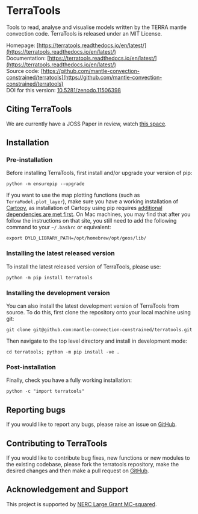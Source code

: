 # TerraTools
Tools to read, analyse and visualise models written by the TERRA mantle convection code.
TerraTools is released under an MIT License.

Homepage: [https://terratools.readthedocs.io/en/latest/](https://terratools.readthedocs.io/en/latest/)<br>
Documentation: [https://terratools.readthedocs.io/en/latest/](https://terratools.readthedocs.io/en/latest/)<br>
Source code: [https://github.com/mantle-convection-constrained/terratools](https://github.com/mantle-convection-constrained/terratools)<br>
DOI for this version: [10.5281/zenodo.11506398](https://zenodo.org/records/11506398)

## Citing TerraTools
We are currently have a JOSS Paper in review, watch [this space](https://github.com/openjournals/joss-reviews/issues/6488#issuecomment-1997933700).

## Installation

### Pre-installation

Before installing TerraTools, first install and/or upgrade your version of pip:
```
python -m ensurepip --upgrade
```
If you want to use the map plotting functions (such as `TerraModel.plot_layer`), make sure you have a working installation of [Cartopy](https://scitools.org.uk/cartopy/docs/latest/installing.html), as installation of Cartopy using pip requires [additional dependencies are met first](https://scitools.org.uk/cartopy/docs/latest/installing.html). On Mac machines, you may find that after you follow the instructions on that site, you still need to add the following command to your `~/.bashrc` or equivalent:
```
export DYLD_LIBRARY_PATH=/opt/homebrew/opt/geos/lib/
```

### Installing the latest released version

To install the latest released version of TerraTools, please use:
```
python -m pip install terratools
```

### Installing the development version

You can also install the latest development version of TerraTools from source. To do this, first clone the repository onto your local machine using git:
```
git clone git@github.com:mantle-convection-constrained/terratools.git
```
Then navigate to the top level directory and install in development mode:
```
cd terratools; python -m pip install -ve .
```

### Post-installation

Finally, check you have a fully working installation:
```
python -c "import terratools"
```

## Reporting bugs
If you would like to report any bugs, please raise an issue on [GitHub](https://github.com/mantle-convection-constrained/terratools/issues).

## Contributing to TerraTools
If you would like to contribute bug fixes, new functions or new modules to the existing codebase, please fork the terratools repository, make the desired changes and then make a pull request on [GitHub](https://github.com/mantle-convection-constrained/terratools/pulls).

## Acknowledgement and Support
This project is supported by [NERC Large Grant MC-squared](https://www.cardiff.ac.uk/research/explore/find-a-project/view/2592859-mc2-mantle-circulation-constrained).
